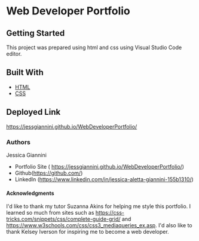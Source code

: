<h1>
Web Developer Portfolio
</h1>

<h2>
Getting Started
</h2>

This project was prepared using html and css using Visual Studio Code editor.

<h2>
Built With
</h2>

- [HTML](https://developer.mozilla.org/en-US/docs/Web/HTML)
- [CSS](https://developer.mozilla.org/en-US/docs/Web/CSS)

<h2>
Deployed Link
</h2>

https://jessgiannini.github.io/WebDeveloperPortfolio/

<h3>
Authors
</h3>

Jessica Giannini

- Portfolio Site ( https://jessgiannini.github.io/WebDeveloperPortfolio/)
- Github(https://github.com/)
- LinkedIn (https://www.linkedin.com/in/jessica-aletta-giannini-155b1310/)

<h4>
Acknowledgments
</h4>

I'd like to thank my tutor Suzanna Akins for helping me style this portfolio. I learned so much from sites such as https://css-tricks.com/snippets/css/complete-guide-grid/ and https://www.w3schools.com/css/css3_mediaqueries_ex.asp. I'd also like to thank Kelsey Iverson for inspiring me to become a web developer.
